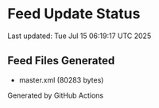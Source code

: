 # Feed Update Status
Last updated: Tue Jul 15 06:19:17 UTC 2025

## Feed Files Generated
- master.xml (80283 bytes)

Generated by GitHub Actions
